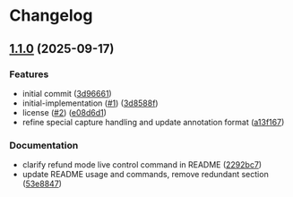 # Changelog

## [1.1.0](https://github.com/stdNullPtr/Pokeball/compare/v1.0.0...v1.1.0) (2025-09-17)


### Features

* initial commit ([3d96661](https://github.com/stdNullPtr/Pokeball/commit/3d966610e13a03c2ff01f49754b397541c7ce355))
* initial-implementation ([#1](https://github.com/stdNullPtr/Pokeball/issues/1)) ([3d8588f](https://github.com/stdNullPtr/Pokeball/commit/3d8588f147e30f0f078cee958cbce88eea9f820b))
* license ([#2](https://github.com/stdNullPtr/Pokeball/issues/2)) ([e08d6d1](https://github.com/stdNullPtr/Pokeball/commit/e08d6d1c7f2a01b140fa1c3733484a421c3472da))
* refine special capture handling and update annotation format ([a13f167](https://github.com/stdNullPtr/Pokeball/commit/a13f16705a5afe5b2df2b63724d5977cc4bc884e))


### Documentation

* clarify refund mode live control command in README ([2292bc7](https://github.com/stdNullPtr/Pokeball/commit/2292bc7fcff85171cd0c27f7557affd49442fe0a))
* update README usage and commands, remove redundant section ([53e8847](https://github.com/stdNullPtr/Pokeball/commit/53e884747e586d3e96f497d247944320b7dfc2f0))
